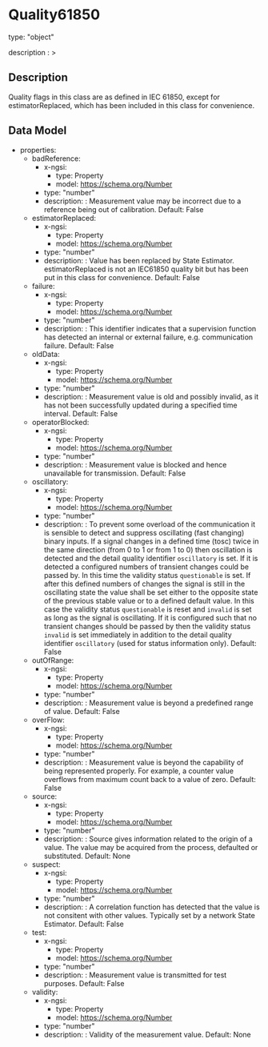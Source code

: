# Quality61850
type: "object"
description : >
## Description
Quality flags in this class are as defined in IEC 61850, except for estimatorReplaced, which has been included in this class for convenience.

## Data Model
  - properties:
    - badReference:
      - x-ngsi:
        - type: Property
        - model: https://schema.org/Number
      - type: "number"
      - description: : Measurement value may be incorrect due to a reference being out of calibration. Default: False
    - estimatorReplaced:
      - x-ngsi:
        - type: Property
        - model: https://schema.org/Number
      - type: "number"
      - description: : Value has been replaced by State Estimator. estimatorReplaced is not an IEC61850 quality bit but has been put in this class for convenience. Default: False
    - failure:
      - x-ngsi:
        - type: Property
        - model: https://schema.org/Number
      - type: "number"
      - description: : This identifier indicates that a supervision function has detected an internal or external failure, e.g. communication failure. Default: False
    - oldData:
      - x-ngsi:
        - type: Property
        - model: https://schema.org/Number
      - type: "number"
      - description: : Measurement value is old and possibly invalid, as it has not been successfully updated during a specified time interval. Default: False
    - operatorBlocked:
      - x-ngsi:
        - type: Property
        - model: https://schema.org/Number
      - type: "number"
      - description: : Measurement value is blocked and hence unavailable for transmission. Default: False
    - oscillatory:
      - x-ngsi:
        - type: Property
        - model: https://schema.org/Number
      - type: "number"
      - description: : To prevent some overload of the communication it is sensible to detect and suppress oscillating (fast changing) binary inputs. If a signal changes in a defined time (tosc) twice in the same direction (from 0 to 1 or from 1 to 0) then oscillation is detected and the detail quality identifier `oscillatory` is set. If it is detected a configured numbers of transient changes could be passed by. In this time the validity status `questionable` is set. If after this defined numbers of changes the signal is still in the oscillating state the value shall be set either to the opposite state of the previous stable value or to a defined default value. In this case the validity status `questionable` is reset and `invalid` is set as long as the signal is oscillating. If it is configured such that no transient changes should be passed by then the validity status `invalid` is set immediately in addition to the detail quality identifier `oscillatory` (used for status information only). Default: False
    - outOfRange:
      - x-ngsi:
        - type: Property
        - model: https://schema.org/Number
      - type: "number"
      - description: : Measurement value is beyond a predefined range of value. Default: False
    - overFlow:
      - x-ngsi:
        - type: Property
        - model: https://schema.org/Number
      - type: "number"
      - description: : Measurement value is beyond the capability of being  represented properly. For example, a counter value overflows from maximum count back to a value of zero. Default: False
    - source:
      - x-ngsi:
        - type: Property
        - model: https://schema.org/Number
      - type: "number"
      - description: : Source gives information related to the origin of a value. The value may be acquired from the process, defaulted or substituted. Default: None
    - suspect:
      - x-ngsi:
        - type: Property
        - model: https://schema.org/Number
      - type: "number"
      - description: : A correlation function has detected that the value is not consitent with other values. Typically set by a network State Estimator. Default: False
    - test:
      - x-ngsi:
        - type: Property
        - model: https://schema.org/Number
      - type: "number"
      - description: : Measurement value is transmitted for test purposes. Default: False
    - validity:
      - x-ngsi:
        - type: Property
        - model: https://schema.org/Number
      - type: "number"
      - description: : Validity of the measurement value. Default: None
